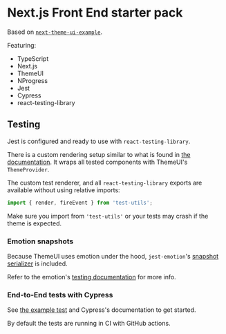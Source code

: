 # Next.js Front End starter pack

Based on [`next-theme-ui-example`](https://github.com/system-ui/theme-ui/tree/master/examples/next).

Featuring:

- TypeScript
- Next.js
- ThemeUI
- NProgress
- Jest
- Cypress
- react-testing-library

## Testing

Jest is configured and ready to use with `react-testing-library`.

There is a custom rendering setup similar to what is found in [the documentation](https://testing-library.com/docs/react-testing-library/setup#custom-render). It wraps all tested components with ThemeUI's `ThemeProvider`.

The custom test renderer, and all `react-testing-library` exports are available without using relative imports:

```javascript
import { render, fireEvent } from 'test-utils';
```

Make sure you import from `'test-utils'` or your tests may crash if the theme is expected.

### Emotion snapshots

Because ThemeUI uses emotion under the hood, `jest-emotion`'s [snapshot serializer](https://emotion.sh/docs/jest-emotion#snapshot-serializer) is included.

Refer to the emotion's [testing documentation](https://emotion.sh/docs/testing) for more info.

### End-to-End tests with Cypress

See [the example test](https://github.com/freddydumont/theme-ui-next-boilerplate/blob/master/cypress/integration/navigation_spec.ts) and Cypress's documentation to get started.

By default the tests are running in CI with GitHub actions.

